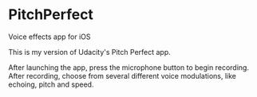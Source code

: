# PitchPerfect
Voice effects app for iOS

This is my version of Udacity's Pitch Perfect app.

After launching the app, press the microphone button to begin recording.
After recording, choose from several different voice modulations, like echoing, pitch and speed.
